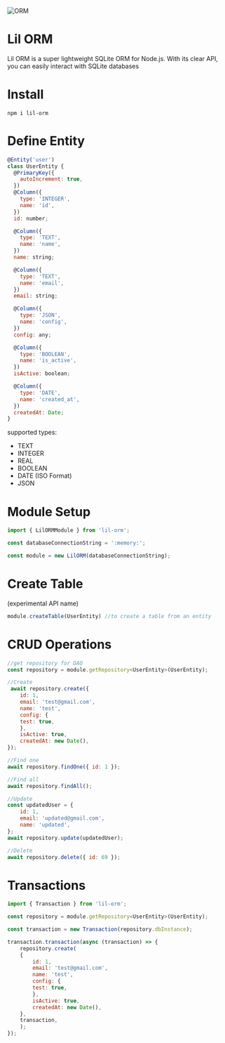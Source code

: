 ![ORM](https://github.com/scassius/lil-orm/assets/35706430/5fd46412-ea3d-40b8-a56a-20450e9e2986)

# Lil ORM
Lil ORM is a super lightweight SQLite ORM for Node.js. With its clear API, you can easily interact with SQLite databases

# Install 
```
npm i lil-orm
```

# Define Entity
```javascript
@Entity('user')
class UserEntity {
  @PrimaryKey({
    autoIncrement: true,
  })
  @Column({
    type: 'INTEGER',
    name: 'id',
  })
  id: number;

  @Column({
    type: 'TEXT',
    name: 'name',
  })
  name: string;

  @Column({
    type: 'TEXT',
    name: 'email',
  })
  email: string;

  @Column({
    type: 'JSON',
    name: 'config',
  })
  config: any;

  @Column({
    type: 'BOOLEAN',
    name: 'is_active',
  })
  isActive: boolean;

  @Column({
    type: 'DATE',
    name: 'created_at',
  })
  createdAt: Date;
}
```
supported types:
 - TEXT
 - INTEGER
 - REAL
 - BOOLEAN
 - DATE (ISO Format)
 - JSON

# Module Setup
```javascript
import { LilORMModule } from 'lil-orm';

const databaseConnectionString = ':memory:';

const module = new LilORM(databaseConnectionString);

```

# Create Table
(experimental API name)
```javascript
module.createTable(UserEntity) //to create a table from an entity
```

# CRUD Operations
```javascript
//get repository for DAO
const repository = module.getRepository<UserEntity>(UserEntity);

//Create
 await repository.create({
    id: 1,
    email: 'test@gmail.com',
    name: 'test',
    config: {
    test: true,
    },
    isActive: true,
    createdAt: new Date(),
});

//Find one
await repository.findOne({ id: 1 });

//Find all
await repository.findAll();

//Update
const updatedUser = {
    id: 1,
    email: 'updated@gmail.com',
    name: 'updated',
};
await repository.update(updatedUser);

//Delete
await repository.delete({ id: 69 });
```

# Transactions
```javascript
import { Transaction } from 'lil-orm';

const repository = module.getRepository<UserEntity>(UserEntity);

const transaction = new Transaction(repository.dbInstance);

transaction.transaction(async (transaction) => {
    repository.create(
    {
        id: 1,
        email: 'test@gmail.com',
        name: 'test',
        config: {
        test: true,
        },
        isActive: true,
        createdAt: new Date(),
    },
    transaction,
    );
});
```

